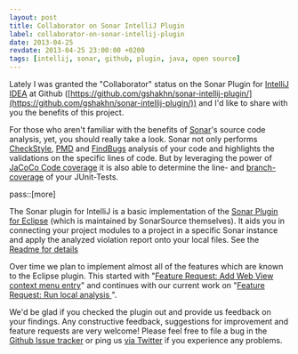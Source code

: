 ```yaml
---
layout: post
title: Collaborator on Sonar IntelliJ Plugin
label: collaborator-on-sonar-intellij-plugin
date: 2013-04-25
revdate: 2013-04-25 23:00:00 +0200
tags: [intellij, sonar, github, plugin, java, open source]
---
```


Lately I was granted the "Collaborator" status on the Sonar Plugin for [IntelliJ IDEA](http://www.jetbrains.com/idea/) at Github  ([https://github.com/gshakhn/sonar-intellij-plugin/](https://github.com/gshakhn/sonar-intellij-plugin/)) and I'd like to share with you the benefits of this project.

For those who aren't familiar with the benefits of [Sonar](http://www.sonarsource.org/)'s source code analysis, yet, you should really take a look. Sonar not only performs [CheckStyle](http://checkstyle.sourceforge.net/), [PMD](http://pmd.sourceforge.net/) and [FindBugs](http://findbugs.sourceforge.net/) analysis of your code and highlights the validations on the specific lines of code. But by leveraging the power of [JaCoCo Code coverage](http://www.eclemma.org/jacoco/) it is also able to determine the line- and [branch-coverage](http://www.eclemma.org/jacoco/trunk/doc/counters.html) of your JUnit-Tests.

pass::[more]


The Sonar plugin for IntelliJ is a basic implementation of the [Sonar Plugin for Eclipse](http://docs.codehaus.org/display/SONAR/Using+Sonar+in+Eclipse) (which is maintained by SonarSource themselves). It aids you in connecting your project modules to a project in a specific Sonar instance and apply the analyzed violation report onto your local files. See the [Readme for details](https://github.com/gshakhn/sonar-intellij-plugin#using-the-plugin)

Over time we plan to implement almost all of the features which are known to the Eclipse plugin. This started with "[Feature Request: Add Web View context menu entry](https://github.com/gshakhn/sonar-intellij-plugin/issues/11)" and continues with our current work on "[Feature Request: Run local analysis ](https://github.com/gshakhn/sonar-intellij-plugin/issues/10)". 

We'd be glad if you checked the plugin out and provide us feedback on your findings. Any constructive feedback, suggestions for improvement and feature requests are very welcome! Please feel free to file a bug in the [Github Issue tracker](https://github.com/gshakhn/sonar-intellij-plugin/issues) or ping us [via Twitter](http://twitter.com/goldstift) if you experience any problems. 
